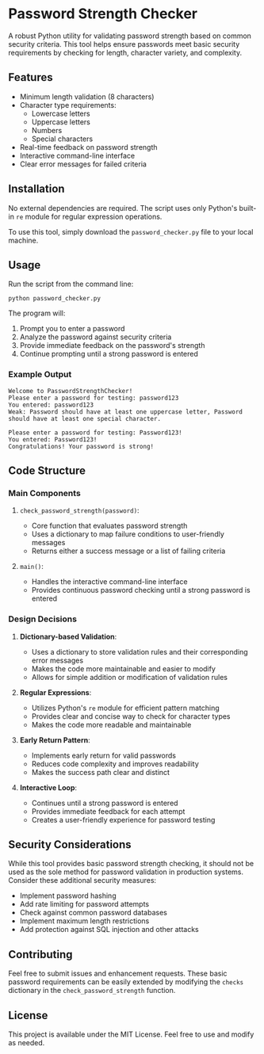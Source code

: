 # Password Strength Checker

A robust Python utility for validating password strength based on common security criteria. This tool helps ensure passwords meet basic security requirements by checking for length, character variety, and complexity.

## Features

* Minimum length validation (8 characters)
* Character type requirements:
  * Lowercase letters
  * Uppercase letters
  * Numbers
  * Special characters
* Real-time feedback on password strength
* Interactive command-line interface
* Clear error messages for failed criteria

## Installation

No external dependencies are required. The script uses only Python's built-in `re` module for regular expression operations.

To use this tool, simply download the `password_checker.py` file to your local machine.

## Usage

Run the script from the command line:

```
python password_checker.py
```

The program will:
1. Prompt you to enter a password
2. Analyze the password against security criteria
3. Provide immediate feedback on the password's strength
4. Continue prompting until a strong password is entered

### Example Output

```
Welcome to PasswordStrengthChecker!
Please enter a password for testing: password123
You entered: password123
Weak: Password should have at least one uppercase letter, Password should have at least one special character.

Please enter a password for testing: Password123!
You entered: Password123!
Congratulations! Your password is strong!
```

## Code Structure

### Main Components

1. `check_password_strength(password)`:
   * Core function that evaluates password strength
   * Uses a dictionary to map failure conditions to user-friendly messages
   * Returns either a success message or a list of failing criteria

2. `main()`:
   * Handles the interactive command-line interface
   * Provides continuous password checking until a strong password is entered

### Design Decisions

1. **Dictionary-based Validation**:
   * Uses a dictionary to store validation rules and their corresponding error messages
   * Makes the code more maintainable and easier to modify
   * Allows for simple addition or modification of validation rules

2. **Regular Expressions**:
   * Utilizes Python's `re` module for efficient pattern matching
   * Provides clear and concise way to check for character types
   * Makes the code more readable and maintainable

3. **Early Return Pattern**:
   * Implements early return for valid passwords
   * Reduces code complexity and improves readability
   * Makes the success path clear and distinct

4. **Interactive Loop**:
   * Continues until a strong password is entered
   * Provides immediate feedback for each attempt
   * Creates a user-friendly experience for password testing

## Security Considerations

While this tool provides basic password strength checking, it should not be used as the sole method for password validation in production systems. Consider these additional security measures:

* Implement password hashing
* Add rate limiting for password attempts
* Check against common password databases
* Implement maximum length restrictions
* Add protection against SQL injection and other attacks

## Contributing

Feel free to submit issues and enhancement requests. These basic password requirements can be easily extended by modifying the `checks` dictionary in the `check_password_strength` function.

## License

This project is available under the MIT License. Feel free to use and modify as needed.
